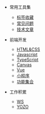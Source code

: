 * 常用工具集

  * [标签收藏](tags/tags.md)
  * [常见问题](tools/tools.md)
  * [技术文章](article/article.md)

* 前端开发

  * [HTML&CSS](html/html-css.md)
  * [Javascript](javascript/js.md)
  * [TypeScript](typescript/typescript.md)
  * [Canvas](javascript/canvas.md)
  * [Vue](vue-elementui/vue-elementui)
  * [小程序](xcx/xcx.md)
  * [功能集合](javascript/skill.md)

* 工作积累
  
  * [WS](work/work-one.md)
  * [YOZO](/work/work-two.md)